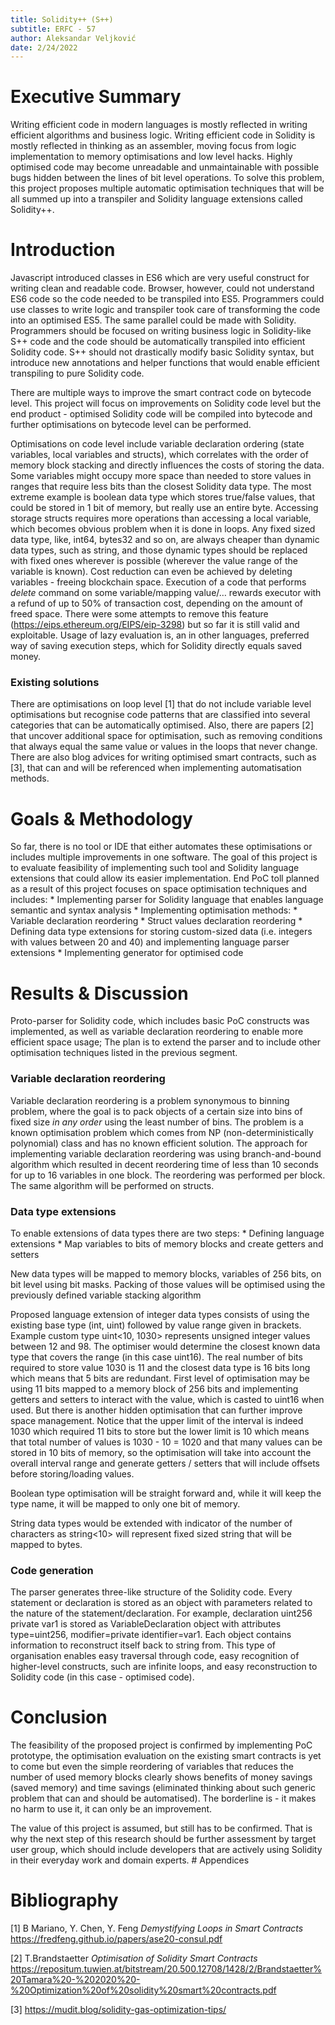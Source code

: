 ```yaml
---
title: Solidity++ (S++)
subtitle: ERFC - 57
author: Aleksandar Veljković
date: 2/24/2022
---
```


# Executive Summary

Writing efficient code in modern languages is mostly reflected in
writing efficient algorithms and business logic. Writing efficient code
in Solidity is mostly reflected in thinking as an assembler, moving
focus from logic implementation to memory optimisations and low level
hacks. Highly optimised code may become unreadable and unmaintainable
with possible bugs hidden between the lines of bit level operations. To
solve this problem, this project proposes multiple automatic
optimisation techniques that will be all summed up into a transpiler and
Solidity language extensions called Solidity++.

# Introduction

Javascript introduced classes in ES6 which are very useful construct for
writing clean and readable code. Browser, however, could not understand
ES6 code so the code needed to be transpiled into ES5. Programmers could
use classes to write logic and transpiler took care of transforming the
code into an optimised ES5. The same parallel could be made with
Solidity. Programmers should be focused on writing business logic in
Solidity-like S++ code and the code should be automatically transpiled
into efficient Solidity code. S++ should not drastically modify basic
Solidity syntax, but introduce new annotations and helper functions that
would enable efficient transpiling to pure Solidity code.

There are multiple ways to improve the smart contract code on bytecode
level. This project will focus on improvements on Solidity code level
but the end product - optimised Solidity code will be compiled into
bytecode and further optimisations on bytecode level can be performed.

Optimisations on code level include variable declaration ordering (state
variables, local variables and structs), which correlates with the order
of memory block stacking and directly influences the costs of storing
the data. Some variables might occupy more space than needed to store
values in ranges that require less bits than the closest Solidity data
type. The most extreme example is boolean data type which stores
true/false values, that could be stored in 1 bit of memory, but really
use an entire byte. Accessing storage structs requires more operations
than accessing a local variable, which becomes obvious problem when it
is done in loops. Any fixed sized data type, like, int64, bytes32 and so
on, are always cheaper than dynamic data types, such as string, and
those dynamic types should be replaced with fixed ones wherever is
possible (wherever the value range of the variable is known). Cost
reduction can even be achieved by deleting variables - freeing
blockchain space. Execution of a code that performs *delete* command on
some variable/mapping value/… rewards executor with a refund of up to
50% of transaction cost, depending on the amount of freed space. There
were some attempts to remove this feature
(https://eips.ethereum.org/EIPS/eip-3298) but so far it is still valid
and exploitable. Usage of lazy evaluation is, an in other languages,
preferred way of saving execution steps, which for Solidity directly
equals saved money.

### Existing solutions

There are optimisations on loop level \[1\] that do not include variable
level optimisations but recognise code patterns that are classified into
several categories that can be automatically optimised. Also, there are
papers \[2\] that uncover additional space for optimisation, such as
removing conditions that always equal the same value or values in the
loops that never change. There are also blog advices for writing
optimised smart contracts, such as \[3\], that can and will be
referenced when implementing automatisation methods.

# Goals & Methodology

So far, there is no tool or IDE that either automates these
optimisations or includes multiple improvements in one software. The
goal of this project is to evaluate feasibility of implementing such
tool and Solidity language extensions that could allow its easier
implementation. End PoC toll planned as a result of this project focuses
on space optimisation techniques and includes: \* Implementing parser
for Solidity language that enables language semantic and syntax analysis
\* Implementing optimisation methods: \* Variable declaration reordering
\* Struct values declaration reordering \* Defining data type extensions
for storing custom-sized data (i.e. integers with values between 20 and
40) and implementing language parser extensions \* Implementing
generator for optimised code

# Results & Discussion

Proto-parser for Solidity code, which includes basic PoC constructs was
implemented, as well as variable declaration reordering to enable more
efficient space usage; The plan is to extend the parser and to include
other optimisation techniques listed in the previous segment.

### Variable declaration reordering

Variable declaration reordering is a problem synonymous to binning
problem, where the goal is to pack objects of a certain size into bins
of fixed size *in any order* using the least number of bins. The problem
is a known optimisation problem which comes from NP
(non-deterministically polynomial) class and has no known efficient
solution. The approach for implementing variable declaration reordering
was using branch-and-bound algorithm which resulted in decent reordering
time of less than 10 seconds for up to 16 variables in one block. The
reordering was performed per block. The same algorithm will be performed
on structs.

### Data type extensions

To enable extensions of data types there are two steps: \* Defining
language extensions \* Map variables to bits of memory blocks and create
getters and setters

New data types will be mapped to memory blocks, variables of 256 bits,
on bit level using bit masks. Packing of those values will be optimised
using the previously defined variable stacking algorithm

Proposed language extension of integer data types consists of using the
existing base type (int, uint) followed by value range given in
brackets. Example custom type uint\<10, 1030\> represents unsigned
integer values between 12 and 98. The optimiser would determine the
closest known data type that covers the range (in this case uint16). The
real number of bits required to store value 1030 is 11 and the closest
data type is 16 bits long which means that 5 bits are redundant. First
level of optimisation may be using 11 bits mapped to a memory block of
256 bits and implementing getters and setters to interact with the
value, which is casted to uint16 when used. But there is another hidden
optimisation that can further improve space management. Notice that the
upper limit of the interval is indeed 1030 which required 11 bits to
store but the lower limit is 10 which means that total number of values
is 1030 - 10 = 1020 and that many values can be stored in 10 bits of
memory, so the optimisation will take into account the overall interval
range and generate getters / setters that will include offsets before
storing/loading values.

Boolean type optimisation will be straight forward and, while it will
keep the type name, it will be mapped to only one bit of memory.

String data types would be extended with indicator of the number of
characters as string\<10\> will represent fixed sized string that will
be mapped to bytes.

### Code generation

The parser generates three-like structure of the Solidity code. Every
statement or declaration is stored as an object with parameters related
to the nature of the statement/declaration. For example, declaration
uint256 private var1 is stored as VariableDeclaration object with
attributes type=uint256, modifier=private identifier=var1. Each object
contains information to reconstruct itself back to string from. This
type of organisation enables easy traversal through code, easy
recognition of higher-level constructs, such are infinite loops, and
easy reconstruction to Solidity code (in this case - optimised code).

# Conclusion

The feasibility of the proposed project is confirmed by implementing PoC
prototype, the optimisation evaluation on the existing smart contracts
is yet to come but even the simple reordering of variables that reduces
the number of used memory blocks clearly shows benefits of money savings
(saved memory) and time savings (eliminated thinking about such generic
problem that can and should be automatised). The borderline is - it
makes no harm to use it, it can only be an improvement.

The value of this project is assumed, but still has to be confirmed.
That is why the next step of this research should be further assessment
by target user group, which should include developers that are actively
using Solidity in their everyday work and domain experts. \# Appendices

# Bibliography

\[1\] B Mariano, Y. Chen, Y. Feng *Demystifying Loops in Smart
Contracts* https://fredfeng.github.io/papers/ase20-consul.pdf 

\[2\] T.Brandstaetter *Optimisation of Solidity Smart Contracts*
https://repositum.tuwien.at/bitstream/20.500.12708/1428/2/Brandstaetter%20Tamara%20-%202020%20-%20Optimization%20of%20solidity%20smart%20contracts.pdf

\[3\] https://mudit.blog/solidity-gas-optimization-tips/
